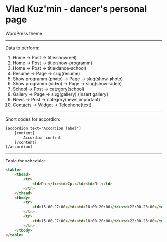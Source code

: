 Vlad Kuz'min - dancer's personal page
================

WordPress theme


---

Data to perform:

1. Home -> Post -> title(showreel)
1. Home -> Post -> title(show-programm)
1. Home -> Post -> title(dance-school)
2. Resume -> Page -> slug(resume)
3. Show programm (photo) -> Page -> slug(show-photo)
3. Show programm (video) -> Page -> slug(show-video)
4. School -> Post -> category(school)
5. Gallery -> Page -> slug(gallery) {insert gallery}
6. News -> Post -> category(news,important)
7. Contacts -> Widget -> Telephone(text)

---

Short codes for accordion:


```html
[accordion text="Accordion label"]
	[content]
		Accordion content
	[/content]
[/accordion]
```
---

Table for schedule:


```html
<table>
	<thead>
		<tr>
			<td>Пн.</td><td>Ср.</td><td>Пт.</td>
		</tr>
	</thead>
	<tbody>
		<tr>
			<td>15:00-17:00</td><td>18:00-20:00</td><td>22:00-23:00</td>
		</tr>
		<tr>
			<td>15:00-17:00</td><td>18:00-20:00</td><td>22:00-23:00</td>
		</tr>
	</tbody>
</table>
```